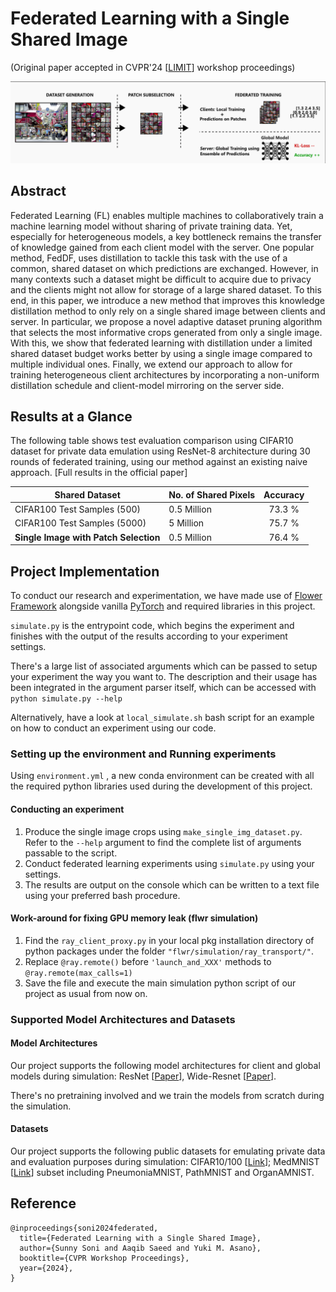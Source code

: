 # Federated Learning with a Single Shared Image

(Original paper accepted in CVPR'24 [[LIMIT](https://hirokatsukataoka16.github.io/CVPR-2024-LIMIT/)] workshop proceedings)

![Schematic figure of Federated Learning with a Single Shared Image](splash_fig.png)

## Abstract

Federated Learning (FL) enables multiple machines to collaboratively train a machine learning model without sharing of private training data. Yet, especially for heterogeneous models, a key bottleneck remains the transfer of knowledge gained from each client model with the server. One popular method, FedDF, uses distillation to tackle this task with the use of a common, shared dataset on which predictions are exchanged. However, in many contexts such a dataset might be difficult to acquire due to privacy and the clients might not allow for storage of a large shared dataset. To this end, in this paper, we introduce a new method that improves this knowledge distillation method to only rely on a single shared image between clients and server. In particular, we propose a novel adaptive dataset pruning algorithm that selects the most informative crops generated from only a single image. With this, we show that federated learning with distillation under a limited shared dataset budget works better by using a single image compared to multiple individual ones. Finally, we extend our approach to allow for training heterogeneous client architectures by incorporating a non-uniform distillation schedule and client-model mirroring on the server side.

## Results at a Glance

The following table shows test evaluation comparison using CIFAR10 dataset for private data emulation using ResNet-8 architecture during 30 rounds of federated training, using our method against an existing naive approach. [Full results in the official paper]

| Shared Dataset                        | No. of Shared Pixels | Accuracy |
| ------------------------------------- | -------------------- | :------: |
| CIFAR100 Test Samples (500)           | 0.5 Million          |  73.3 %  |
| CIFAR100 Test Samples (5000)          | 5 Million            |  75.7 %  |
| **Single Image with Patch Selection** | 0.5 Million          |  76.4 %  |

## Project Implementation

To conduct our research and experimentation, we have made use of [Flower Framework](https://github.com/adap/flower) alongside vanilla [PyTorch](https://github.com/pytorch/pytorch) and required libraries in this project.

`simulate.py` is the entrypoint code, which begins the experiment and finishes with the output of the results according to your experiment settings.

There's a large list of associated arguments which can be passed to setup your experiment the way you want to. The description and their usage has been integrated in the argument parser itself, which can be accessed with `python simulate.py --help`

Alternatively, have a look at `local_simulate.sh` bash script for an example on how to conduct an experiment using our code.

### Setting up the environment and Running experiments

Using `environment.yml` , a new conda environment can be created with all the required python libraries used during the development of this project.

#### Conducting an experiment

1. Produce the single image crops using `make_single_img_dataset.py`. Refer to the `--help` argument to find the complete list of arguments passable to the script.
2. Conduct federated learning experiments using `simulate.py` using your settings.
3. The results are output on the console which can be written to a text file using your preferred bash procedure.

#### Work-around for fixing GPU memory leak (flwr simulation)

1. Find the `ray_client_proxy.py` in your local pkg installation directory of python packages under the folder `"flwr/simulation/ray_transport/"`.
2. Replace `@ray.remote()` before `'launch_and_XXX'` methods to `@ray.remote(max_calls=1)`
3. Save the file and execute the main simulation python script of our project as usual from now on.

### Supported Model Architectures and Datasets

#### Model Architectures

Our project supports the following model architectures for client and global models during simulation: ResNet [[Paper](https://arxiv.org/abs/1512.03385)], Wide-Resnet [[Paper](https://arxiv.org/abs/1605.07146)].

There's no pretraining involved and we train the models from scratch during the simulation.

#### Datasets

Our project supports the following public datasets for emulating private data and evaluation purposes during simulation: CIFAR10/100 [[Link](https://www.cs.toronto.edu/~kriz/cifar.html)]; MedMNIST [[Link](https://github.com/MedMNIST/MedMNIST)] subset including PneumoniaMNIST, PathMNIST and OrganAMNIST.

## Reference

```
@inproceedings{soni2024federated,
  title={Federated Learning with a Single Shared Image},
  author={Sunny Soni and Aaqib Saeed and Yuki M. Asano},
  booktitle={CVPR Workshop Proceedings},
  year={2024},
}
```
